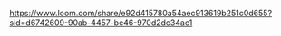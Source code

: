 https://www.loom.com/share/e92d415780a54aec913619b251c0d655?sid=d6742609-90ab-4457-be46-970d2dc34ac1
